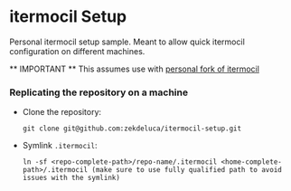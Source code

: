 # itermocil Setup

Personal itermocil setup sample. Meant to allow quick itermocil configuration on different machines.

** IMPORTANT ** This assumes use with [personal fork of itermocil](https://github.com/zekdeluca/itermocil)

### Replicating the repository on a machine
- Clone the repository:

    ```
    git clone git@github.com:zekdeluca/itermocil-setup.git
    ```

- Symlink `.itermocil`:

    ```
    ln -sf <repo-complete-path>/repo-name/.itermocil <home-complete-path>/.itermocil (make sure to use fully qualified path to avoid issues with the symlink)
    ```
